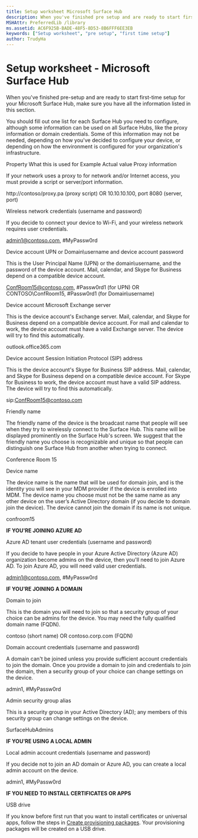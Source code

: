 ```yaml
---
title: Setup worksheet Microsoft Surface Hub
description: When you've finished pre setup and are ready to start first time setup for your Microsoft Surface Hub make sure you have all the information listed in this section.
MSHAttr: PreferredLib /library
ms.assetid: AC6F925B-BADE-48F5-8D53-8B6FFF6EE3EB
keywords: ["Setup worksheet", "pre setup", "first time setup"]
author: TrudyHa
---
```


# Setup worksheet - Microsoft Surface Hub


When you've finished pre-setup and are ready to start first-time setup for your Microsoft Surface Hub, make sure you have all the information listed in this section.

You should fill out one list for each Surface Hub you need to configure, although some information can be used on all Surface Hubs, like the proxy information or domain credentials. Some of this information may not be needed, depending on how you've decided to configure your device, or depending on how the environment is configured for your organization's infrastructure.

Property
What this is used for
Example
Actual value
Proxy information

If your network uses a proxy to for network and/or Internet access, you must provide a script or server/port information.

http://contoso/proxy.pa (proxy script) OR 10.10.10.100, port 8080 (server, port)

Wireless network credentials (username and password)

If you decide to connect your device to Wi-Fi, and your wireless network requires user credentials.

admin1@contoso.com, \#MyPassw0rd

Device account UPN or Domain\\username and device account password

This is the User Principal Name (UPN) or the domain\\username, and the password of the device account. Mail, calendar, and Skype for Business depend on a compatible device account.

ConfRoom15@contoso.com, \#Passw0rd1 (for UPN) OR CONTOSO\\ConfRoom15, \#Passw0rd1 (for Domain\\username)

Device account Microsoft Exchange server

This is the device account's Exchange server. Mail, calendar, and Skype for Business depend on a compatible device account. For mail and calendar to work, the device account must have a valid Exchange server. The device will try to find this automatically.

outlook.office365.com

Device account Session Initiation Protocol (SIP) address

This is the device account's Skype for Business SIP address. Mail, calendar, and Skype for Business depend on a compatible device account. For Skype for Business to work, the device account must have a valid SIP address. The device will try to find this automatically.

sip:ConfRoom15@contoso.com

Friendly name

The friendly name of the device is the broadcast name that people will see when they try to wirelessly connect to the Surface Hub. This name will be displayed prominently on the Surface Hub's screen. We suggest that the friendly name you choose is recognizable and unique so that people can distinguish one Surface Hub from another when trying to connect.

Conference Room 15

Device name

The device name is the name that will be used for domain join, and is the identity you will see in your MDM provider if the device is enrolled into MDM. The device name you choose must not be the same name as any other device on the user’s Active Directory domain (if you decide to domain join the device). The device cannot join the domain if its name is not unique.

confroom15

**IF YOU'RE JOINING AZURE AD**

Azure AD tenant user credentials (username and password)

If you decide to have people in your Azure Active Directory (Azure AD) organization become admins on the device, then you'll need to join Azure AD. To join Azure AD, you will need valid user credentials.

admin1@contoso.com, \#MyPassw0rd

**IF YOU'RE JOINING A DOMAIN**

Domain to join

This is the domain you will need to join so that a security group of your choice can be admins for the device. You may need the fully qualified domain name (FQDN).

contoso (short name) OR contoso.corp.com (FQDN)

Domain account credentials (username and password)

A domain can't be joined unless you provide sufficient account credentials to join the domain. Once you provide a domain to join and credentials to join the domain, then a security group of your choice can change settings on the device.

admin1, \#MyPassw0rd

Admin security group alias

This is a security group in your Active Directory (AD); any members of this security group can change settings on the device.

SurfaceHubAdmins

**IF YOU'RE USING A LOCAL ADMIN**

Local admin account credentials (username and password)

If you decide not to join an AD domain or Azure AD, you can create a local admin account on the device.

admin1, \#MyPassw0rd

**IF YOU NEED TO INSTALL CERTIFICATES OR APPS**

USB drive

If you know before first run that you want to install certificates or universal apps, follow the steps in [Create provisioning packages](prepare-your-environment-for-surface-hub-create-provisioning-packages-for-certificates.md). Your provisioning packages will be created on a USB drive.

 

 

 





